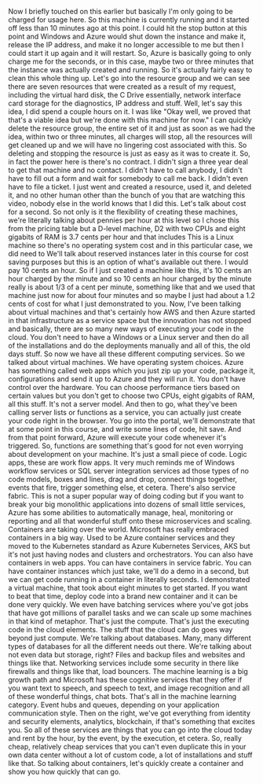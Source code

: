 <v Instructor>Now I briefly touched on this earlier</v>
but basically I'm only going to be charged for usage here.
So this machine is currently running and it started off
less than 10 minutes ago at this point.
I could hit the stop button at this point
and Windows and Azure would shut down the instance
and make it, release the IP address,
and make it no longer accessible to me
but then I could start it up again
and it will restart.
So, Azure is basically going to only charge me
for the seconds, or in this case,
maybe two or three minutes that the instance
was actually created and running.
So it's actually fairly easy to clean this whole thing up.
Let's go into the resource group
and we can see there are seven resources
that were created as a result of my request,
including the virtual hard disk,
the C Drive essentially, network interface card storage
for the diagnostics, IP address and stuff.
Well, let's say this idea,
I did spend a couple hours on it.
I was like "Okay well, we proved that that's a viable idea
but we're done with this machine for now."
I can quickly delete the resource group,
the entire set of it
and just as soon as we had the idea,
within two or three minutes,
all charges will stop, all the resources will get cleaned up
and we will have no lingering cost associated with this.
So deleting and stopping the resource is just as easy
as it was to create it.
So, in fact the power here is
there's no contract.
I didn't sign a three year deal to get that machine
and no contact. I didn't have to call anybody,
I didn't have to fill out a form
and wait for somebody to call me back.
I didn't even have to file a ticket.
I just went and created a resource, used it,
and deleted it, and no other human
other than the bunch of you that are watching this video,
nobody else in the world knows that I did this.
Let's talk about cost for a second.
So not only is it the flexibility
of creating these machines, we're literally talking about
pennies per hour at this level
so I chose this from the pricing table but
a D-level machine, D2 with two CPUs
and eight gigabits of RAM
is 3.7 cents per hour and that includes
This is a Linux machine so there's no operating system cost
and in this particular case, we did need to
We'll talk about reserved instances later in this course
for cost saving purposes but
this is an option of what's available out there.
I would pay 10 cents an hour.
So if I just created a machine like this,
it's 10 cents an hour charged by the minute
and so 10 cents an hour charged by the minute
really is about 1/3 of a cent per minute,
something like that
and we used that machine just now for about four minutes
and so maybe I just had about a 1.2 cents of cost
for what I just demonstrated to you.
Now, I've been talking about virtual machines
and that's certainly how AWS and then Azure started
in that infrastructure as a service space
but the innovation has not stopped
and basically, there are so many new ways
of executing your code in the cloud.
You don't need to have a Windows or a Linux server
and then do all of the installations
and do the deployments manually
and all of this, the old days stuff.
So now we have all these different computing services.
So we talked about virtual machines.
We have operating system choices.
Azure has something called web apps
which you just zip up your code, package it,
configurations and send it up to Azure
and they will run it.
You don't have control over the hardware.
You can choose performance tiers based on certain values
but you don't get to choose two CPUs,
eight gigabits of RAM, all this stuff.
It's not a server model.
And then to go, what they've been calling server lists
or functions as a service, you can actually just
create your code right in the browser.
You go into the portal, we'll demonstrate that
at some point in this course,
and write some lines of code, hit save.
And from that point forward, Azure will execute your code
whenever it's triggered.
So, functions are something that's good for
not even worrying about development on your machine.
It's just a small piece of code.
Logic apps, these are work flow apps.
It very much reminds me of Windows workflow services
or SQL server integration services
ad those types of no code models,
boxes and lines, drag and drop, connect things together,
events that fire, trigger something else, et cetera.
There's also service fabric.
This is not a super popular way of doing coding
but if you want to break your big monolithic applications
into dozens of small little services,
Azure has some abilities to automatically manage, heal,
monitoring or reporting and all that wonderful stuff
onto these microservices and scaling.
Containers are taking over the world.
Microsoft has really embraced containers in a big way.
Used to be Azure container services
and they moved to the Kubernetes standard
as Azure Kubernetes Services, AKS
but it's not just having nodes and clusters
and orchestrators. You can also have containers in web apps.
You can have containers in service fabric.
You can have container instances which just take,
we'll do a demo in a second,
but we can get code running in a container
in literally seconds.
I demonstrated a virtual machine,
that took about eight minutes to get started.
If you want to beat that time,
deploy code into a brand new container
and it can be done very quickly.
We even have batching services
where you've got jobs that have got
millions of parallel tasks
and we can scale up some machines in that kind of metaphor.
That's just the compute.
That's just the executing code in the cloud elements.
The stuff that the cloud can do
goes way beyond just compute.
We're talking about databases.
Many, many different types of databases
for all the different needs out there.
We're talking about not even data but storage, right?
Files and backup files and websites and things like that.
Networking services include some security in there
like firewalls and things like that, load bouncers.
The machine learning is a big growth path
and Microsoft has these cognitive services that they offer
if you want text to speech, and speech to text,
and image recognition and all of these wonderful things,
chat bots. That's all in the machine learning category.
Event hubs and queues, depending on your
application communication style.
Then on the right, we've got everything
from identity and security elements, analytics,
blockchain, if that's something that excites you.
So all of these services are things that
you can go into the cloud today and rent by the hour,
by the event, by the execution, et cetera.
So, really cheap, relatively cheap services
that you can't even duplicate this
in your own data center without a lot of custom code,
a lot of installations and stuff like that.
So talking about containers, let's quickly
create a container and show you how quickly that can go.
